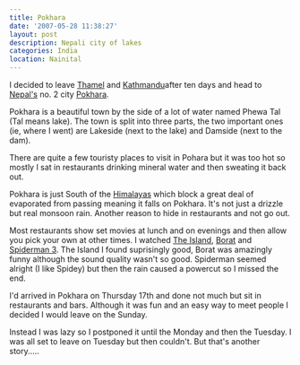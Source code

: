 ```yaml
---
title: Pokhara
date: '2007-05-28 11:38:27'
layout: post
description: Nepali city of lakes
categories: India
location: Nainital
---
```

I decided to leave [Thamel][1] and [Kathmandu][2]after ten days and head to [Nepal's][3] no. 2 city [Pokhara][4].

Pokhara is a beautiful town by the side of a lot of water named Phewa Tal (Tal means lake). The town is split into three parts, the two important ones (ie, where I went) are Lakeside (next to the lake) and Damside (next to the dam).

There are quite a few touristy places to visit in Pohara but it was too hot so mostly I sat in restaurants drinking mineral water and then sweating it back out.

Pokhara is just South of the [Himalayas][5] which block a great deal of evaporated from passing meaning it falls on Pokhara. It's not just a drizzle but real monsoon rain. Another reason to hide in restaurants and not go out.

Most restaurants show set movies at lunch and on evenings and then allow you pick your own at other times. I watched [The Island][6], [Borat][7] and [Spiderman 3][8]. The Island I found suprisingly good, Borat was amazingly funny although the sound quality wasn't so good. Spiderman seemed alright (I like Spidey) but then the rain caused a powercut so I missed the end.

I'd arrived in Pokhara on Thursday 17th and done not much but sit in restaurants and bars. Although it was fun and an easy way to meet people I decided I would leave on the Sunday.

Instead I was lazy so I postponed it until the Monday and then the Tuesday. I was all set to leave on Tuesday but then couldn't. But that's another story.....

 [1]: http://en.wikipedia.org/wiki/Thamel
 [2]: http://en.wikipedia.org/wiki/Kathmandu
 [3]: http://en.wikipedia.org/wiki/Nepal
 [4]: http://en.wikipedia.org/wiki/Pokhara
 [5]: http://en.wikipedia.org/wiki/Himalayas
 [6]: http://www.imdb.com/title/tt0399201/
 [7]: http://www.imdb.com/title/tt0443453/
 [8]: http://www.imdb.com/title/tt0413300/
